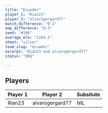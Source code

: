 ```yaml
---
title: "Ecuador"
player_1: "Rian23"
player_2: "alvarogergard77"
match_difference: "0-1"
map_difference: "0-3"
seed: "#106"
average_elo: "1284.5"
sheet: "silver"
team_slug: "ecuador"
excerpt: "Rian23 and alvarogergard77"
status: "DNQ"

---
```

## Players

| Player 1 | Player 2 | Subsitute |
| -- | -- | -- |
| Rian23 | alvarogergard77 | NIL |
